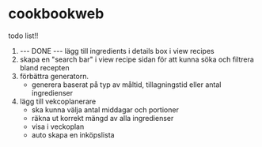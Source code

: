 # cookbookweb

todo list!!

1. --- DONE --- lägg till ingredients i details box i view recipes 
2. skapa en "search bar" i view recipe sidan för att kunna söka och filtrera bland recepten
3. förbättra generatorn.
   - generera baserat på typ av måltid, tillagningstid eller antal ingredienser
4. lägg till vekcoplanerare
   - ska kunna välja antal middagar och portioner
   - räkna ut korrekt mängd av alla ingredienser
   - visa i veckoplan
   - auto skapa en inköpslista
